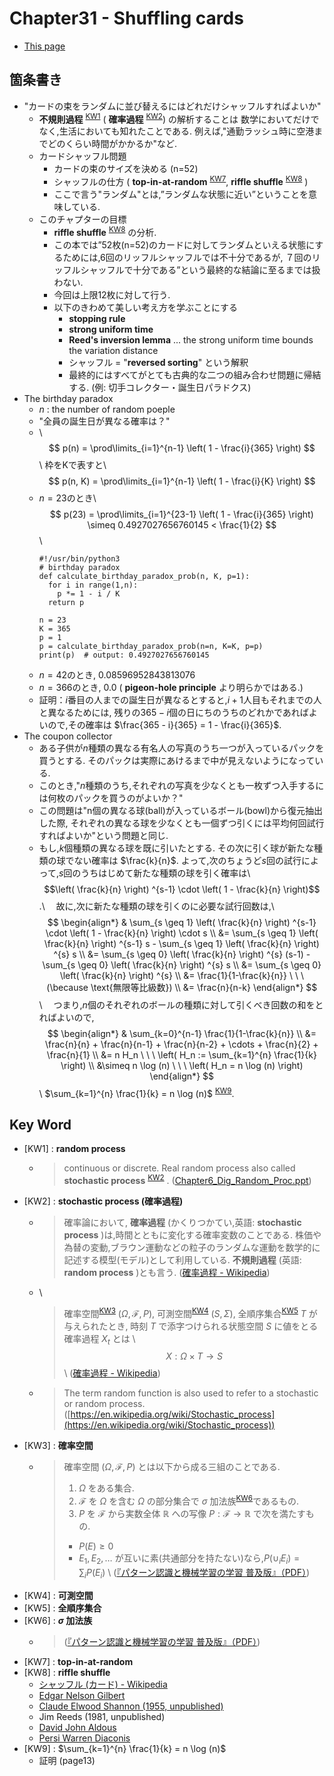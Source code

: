 <!-- ================================================================================ -->
<!-- ==========================  mathjax  =========================================== -->
<script type="text/x-mathjax-config">
  MathJax.Hub.Config({
    tex2jax: {
      inlineMath: [ ['$','$'], ["\\(","\\)"] ],
      processEscapes: true
    }
  });
</script>
<!--
  Mathjax inline mode not rendering - TeX - LaTeX Stack Exchange
  https://tex.stackexchange.com/questions/27633/mathjax-inline-mode-not-rendering
-->

<script type="text/javascript" async
  src="https://cdnjs.cloudflare.com/ajax/libs/mathjax/2.7.5/MathJax.js?config=TeX-MML-AM_CHTML">
</script>
<!-- ================================================================================ -->


# Chapter31 - Shuffling cards

- [This page](./ch31_Shuffling_cards.md)

## 箇条書き

- "カードの束をランダムに並び替えるにはどれだけシャッフルすればよいか"
  - __不規則過程__ <sup>[KW1](#fnkw1)</sup> ( __確率過程__ <sup>[KW2](#fnkw2)</sup>) の解析することは
    数学においてだけでなく,生活においても知れたことである.
    例えば,"通勤ラッシュ時に空港までどのくらい時間がかかるか"など.
  - カードシャッフル問題
    - カードの束のサイズを決める (n=52)
    - シャッフルの仕方 ( __top-in-at-random__ <sup>[KW7](#fnkw7)</sup>, __riffle shuffle__ <sup>[KW8](#fnkw8)</sup> )
    - ここで言う"ランダム"とは,”ランダムな状態に近い”ということを意味している.
  - このチャプターの目標
    - __riffle shuffle__ <sup>[KW8](#fnkw8)</sup> の分析.
    - この本では”52枚(n=52)のカードに対してランダムといえる状態にするためには,6回のリッフルシャッフルでは不十分であるが,
      ７回のリッフルシャッフルで十分である”という最終的な結論に至るまでは扱わない.
    - 今回は上限12枚に対して行う.
    - 以下のきわめて美しい考え方を学ぶことにする
      - __stopping rule__
      - __strong uniform time__
      - __Reed's inversion lemma__ ... the strong uniform time bounds the variation distance
      - シャッフル = "__reversed sorting__" という解釈
      - 最終的にはすべてがとても古典的な二つの組み合わせ問題に帰結する. (例: 切手コレクター・誕生日パラドクス)
- The birthday paradox
  - $n$ : the number of random poeple
  - "全員の誕生日が異なる確率は？"
  - \\
    $$ p(n) = \prod\limits_{i=1}^{n-1} \left( 1 - \frac{i}{365} \right) $$\\
    枠をKで表すと\\
    $$ p(n, K) = \prod\limits_{i=1}^{n-1} \left( 1 - \frac{i}{K} \right) $$
  - $n=23$のとき\\
    $$ p(23) = \prod\limits_{i=1}^{23-1} \left( 1 - \frac{i}{365} \right) \simeq 0.4927027656760145 < \frac{1}{2} $$\\
    ```
    #!/usr/bin/python3
    # birthday paradox
    def calculate_birthday_paradox_prob(n, K, p=1):
      for i in range(1,n):
        p *= 1 - i / K
      return p
    
    n = 23
    K = 365
    p = 1
    p = calculate_birthday_paradox_prob(n=n, K=K, p=p)
    print(p)  # output: 0.4927027656760145
    ```
  - $n=42$のとき, $0.08596952843813076$
  - $n=366$のとき, $0.0$ ( __pigeon-hole principle__ より明らかではある.)
  - 証明：$i$番目の人までの誕生日が異なるとすると,$i+1$人目もそれまでの人と異なるためには,
    残りの$365-i$個の日にちのうちのどれかであればよいので,その確率は $\frac{365 - i}{365} = 1 - \frac{i}{365}$.
- The coupon collector
  - ある子供が$n$種類の異なる有名人の写真のうち一つが入っているパックを買うとする. そのパックは実際にあけるまで中が見えないようになっている.
  - このとき,"$n$種類のうち,それぞれの写真を少なくとも一枚ずつ入手するには何枚のパックを買うのがよいか？"
  - この問題は"n個の異なる球(ball)が入っているボール(bowl)から復元抽出した際,
    それぞれの異なる球を少なくとも一個ずつ引くには平均何回試行すればよいか"という問題と同じ.
  - もし,$k$個種類の異なる球を既に引いたとする. その次に引く球が新たな種類の球でない確率は $\frac{k}{n}$. 
    よって,次のちょうど$s$回の試行によって,$s$回のうちはじめて新たな種類の球を引く確率は\\
    $$\left( \frac{k}{n} \right) ^{s-1} \cdot \left( 1 - \frac{k}{n} \right)$$.\\
    　故に,次に新たな種類の球を引くのに必要な試行回数は,\\
    $$ \begin{align*}
    & \sum_{s \geq 1} \left( \frac{k}{n} \right) ^{s-1} \cdot \left( 1 - \frac{k}{n} \right) \cdot s \\
      &= \sum_{s \geq 1} \left( \frac{k}{n} \right) ^{s-1} s - \sum_{s \geq 1} \left( \frac{k}{n} \right) ^{s} s \\
      &= \sum_{s \geq 0} \left( \frac{k}{n} \right) ^{s} (s-1) - \sum_{s \geq 0} \left( \frac{k}{n} \right) ^{s} s \\
      &= \sum_{s \geq 0} \left( \frac{k}{n} \right) ^{s} \\
      &= \frac{1}{1-\frac{k}{n}} \ \ \ (\because \text{無限等比級数}) \\
      &= \frac{n}{n-k}
    \end{align*} $$ \\
    　つまり,$n$個のそれぞれのボールの種類に対して引くべき回数の和をとればよいので,
    $$ \begin{align*}
    & \sum_{k=0}^{n-1} \frac{1}{1-\frac{k}{n}} \\
      &= \frac{n}{n} + \frac{n}{n-1} + \frac{n}{n-2} + \cdots + \frac{n}{2} + \frac{n}{1} \\
      &= n H_n \ \ \ \left( H_n := \sum_{k=1}^{n} \frac{1}{k} \right) \\
      &\simeq n \log (n) \ \ \ \left( H_n = n \log (n) \right)
    \end{align*} $$ \\
    $\sum_{k=1}^{n} \frac{1}{k} = n \log (n)$ <sup>[KW9](#fnkw9)</sup>.
    


## Key Word

- <span id="fnkw1">[KW1]</span> : __random process__
  - >  continuous or discrete. Real random process also called __stochastic process__ <sup>[KW2](#fnkw2)</sup> . 
    ([Chapter6_Dig_Random_Proc.ppt](https://web.sonoma.edu/users/f/farahman/sonoma/courses/ces540/lectures/Chapter6_Dig_Random_Proc.pdf))
- <span id="fnkw2">[KW2]</span> : __stochastic process (確率過程)__
  - > 確率論において, __確率過程__ (かくりつかてい,英語: __stochastic process__ )は,時間とともに変化する確率変数のことである.
     株価や為替の変動,ブラウン運動などの粒子のランダムな運動を数学的に記述する模型(モデル)として利用している. 
     __不規則過程__ (英語: __random process__ )とも言う. 
    ([確率過程 - Wikipedia](https://ja.wikipedia.org/wiki/%E7%A2%BA%E7%8E%87%E9%81%8E%E7%A8%8B))
  - \\
    > 確率空間<sup>[KW3](#fnkw3)</sup> $( \Omega, {\mathcal F}, P )$, 
    可測空間<sup>[KW4](#fnkw4)</sup> $(S, \Sigma)$, 全順序集合<sup>[KW5](#fnkw5)</sup> $T$ が与えられたとき,
    時刻 $T$ で添字つけられる状態空間 $S$ に値をとる確率過程 $X_t$ とは \\
    $$ X: \Omega \times T \rightarrow S $$ \\
    ([確率過程 - Wikipedia](https://ja.wikipedia.org/wiki/%E7%A2%BA%E7%8E%87%E9%81%8E%E7%A8%8B))
  - > The term random function is also used to refer to a stochastic or random process. 
    ([https://en.wikipedia.org/wiki/Stochastic_process](https://en.wikipedia.org/wiki/Stochastic_process))
- <span id="fnkw3">[KW3]</span> : __確率空間__
  - > 確率空間 $( \Omega, {\mathcal F}, P )$ とは以下から成る三組のことである.
    >
    > 1. $\Omega$ をある集合.
    > 1. ${\mathcal F}$ を $\Omega$ を含む $\Omega$ の部分集合で $\sigma$ 加法族<sup>[KW6](#fnkw6)</sup>であるもの.
    > 1. $P$ を ${\mathcal F}$ から実数全体 ${\mathbb R}$ への写像 $P: {\mathcal F} \rightarrow {\mathbb R}$ で次を満たすもの.
    >   - $P(E) \geq 0$
    >   - $E_1, E_2, \ldots$ が互いに素(共通部分を持たない)なら,$P( \cup_i E_i ) = \sum_i P(E_i)$
    > \\
    > ([『パターン認識と機械学習の学習 普及版』（PDF）](https://herumi.github.io/prml/))
- <span id="fnkw4">[KW4]</span> : __可測空間__
- <span id="fnkw5">[KW5]</span> : __全順序集合__
- <span id="fnkw6">[KW6]</span> : __$\sigma$ 加法族__
  - > ([『パターン認識と機械学習の学習 普及版』（PDF）](https://herumi.github.io/prml/))
- <span id="fnkw7">[KW7]</span> : __top-in-at-random__
- <span id="fnkw8">[KW8]</span> : __riffle shuffle__
  - [シャッフル (カード) - Wikipedia](https://ja.wikipedia.org/wiki/%E3%82%B7%E3%83%A3%E3%83%83%E3%83%95%E3%83%AB_(%E3%82%AB%E3%83%BC%E3%83%89)#%E3%83%AA%E3%83%95%E3%83%AB%E3%82%B7%E3%83%A3%E3%83%83%E3%83%95%E3%83%AB)
  - [Edgar Nelson Gilbert](https://en.wikipedia.org/wiki/Edgar_Gilbert) 
  - [Claude Elwood Shannon (1955, unpublished)](https://en.wikipedia.org/wiki/Claude_Shannon)
  - Jim Reeds (1981, unpublished)
  - [David John Aldous](https://en.wikipedia.org/wiki/David_Aldous)
  - [Persi Warren Diaconis](https://en.wikipedia.org/wiki/Persi_Diaconis)
- <span id="fnkw9">[KW9]</span> : $\sum_{k=1}^{n} \frac{1}{k} = n \log (n)$
  - 証明 (page13)







